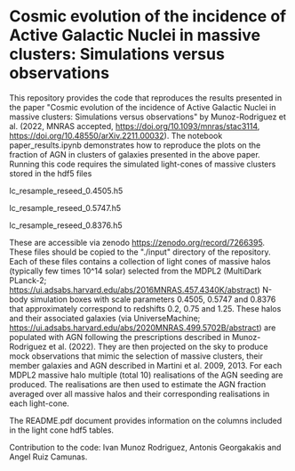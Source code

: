 # Cosmic evolution of the incidence of Active Galactic Nuclei in massive clusters: Simulations versus observations

This repository provides the code that reproduces the results presented in the paper "Cosmic evolution of the incidence of Active Galactic Nuclei in massive clusters: Simulations versus observations" by Munoz-Rodriguez et al. (2022, MNRAS accepted, https://doi.org/10.1093/mnras/stac3114, https://doi.org/10.48550/arXiv.2211.00032). The notebook paper_results.ipynb demonstrates how to reproduce the plots on the fraction of AGN in clusters of galaxies presented in the above paper. Running this code requires the simulated light-cones of massive clusters stored in the hdf5 files


lc_resample_reseed_0.4505.h5

lc_resample_reseed_0.5747.h5

lc_resample_reseed_0.8376.h5


These are accessible via zenodo https://zenodo.org/record/7266395. These files should be copied to the "./input" directory of the repository. Each of these files contains a collection of light cones of massive halos (typically few times 10^14 solar) selected from the MDPL2 (MultiDark PLanck-2; https://ui.adsabs.harvard.edu/abs/2016MNRAS.457.4340K/abstract) N-body simulation boxes with scale parameters 0.4505, 0.5747 and 0.8376 that approximately correspond to redshifts 0.2, 0.75 and 1.25. These halos and their associated galaxies (via UniverseMachine; https://ui.adsabs.harvard.edu/abs/2020MNRAS.499.5702B/abstract) are populated with AGN following the prescriptions described in Munoz-Rodriguez et al. (2022). They are then projected on the sky to produce mock observations that mimic the selection of massive clusters, their member galaxies and AGN described in Martini et al. 2009, 2013. For each MDPL2 massive halo multiple (total 10) realisations of the AGN seeding are produced. The realisations are then used to estimate the AGN fraction averaged over all massive halos and their corresponding realisations in each light-cone.  

The README.pdf document provides information on the columns included in the light cone hdf5 tables.

Contribution to the code: Ivan Munoz Rodriguez, Antonis Georgakakis and Angel Ruiz Camunas.
